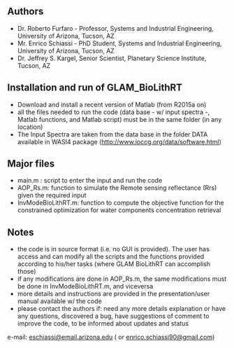 ## Authors
- Dr. Roberto Furfaro - Professor, Systems and Industrial Engineering, University of Arizona, Tucson, AZ
- Mr. Enrico Schiassi - PhD Student, Systems and Industrial Engineering, University of Arizona, Tucson, AZ
- Dr. Jeffrey S. Kargel, Senior Scientist, Planetary Science Institute, Tucson, AZ

## Installation and run of GLAM_BioLithRT

- Download and install a recent version of Matlab (from R2015a on)
- all the files needed to run the code (data base - w/ input spectra  -, Matlab functions, and Matlab script) must be in the same folder (in any location)
- The Input Spectra are taken from the data base in the folder DATA available in WASI4 package (http://www.ioccg.org/data/software.html)

## Major files
- main.m : script to enter the input and run the code
- AOP_Rs.m: function to simulate the Remote sensing reflectance (Rrs) given the required input
- InvModeBioLithRT.m: function to compute the objective function for the constrained optimization for water components concentration retrieval

## Notes

- the code is in source format (i.e. no GUI is provided). The user has access and can modify all the scripts and the functions provided according to his/her tasks (where GLAM BioLithRT can accomplish those)
- if any modifications are done in AOP_Rs.m, the same modifications must be done in InvModeBioLithRT.m, and viceversa 
- more details and instructions are provided in the presentation/user manual available w/ the code
- please contact the authors if: need any more details explanation or have any questions, discovered a  bug, have suggestions of comment to improve the code, to be informed about updates and status

e-mail: eschiassi@email.arizona.edu ( or enrico.schiassi90@gmail.com)

